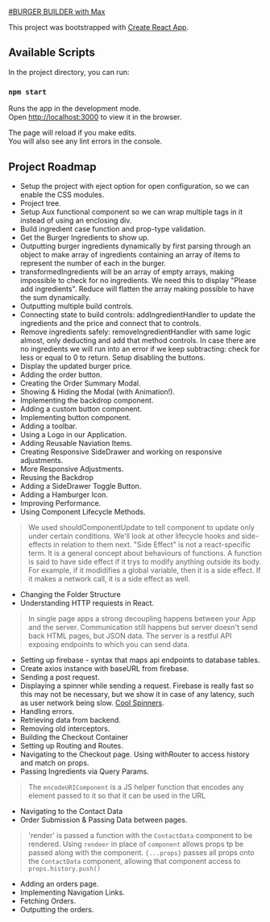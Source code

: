 [#BURGER BUILDER with Max](https://www.udemy.com/react-the-complete-guide-incl-redux)

This project was bootstrapped with [Create React App](https://github.com/facebook/create-react-app).

## Available Scripts

In the project directory, you can run:

### `npm start`

Runs the app in the development mode.<br>
Open [http://localhost:3000](http://localhost:3000) to view it in the browser.

The page will reload if you make edits.<br>
You will also see any lint errors in the console.

## Project Roadmap

* Setup the project with eject option for open configuration, so we can enable the CSS modules.
* Project tree.
* Setup Aux functional component so we can wrap multiple tags in it instead of using an enclosing div.
* Build ingredient case function and prop-type validation.
* Get the Burger Ingredients to show up.
* Outputting burger ingredients dynamically by first parsing through an object to make array of ingredients containing an array of items to represent the number of each in the burger.
* transformedIngredients will be an array of empty arrays, making impossible to check for no ingredients. We need this to display "Please add ingredients". Reduce will flatten the array making possible to have the sum dynamically.
* Outputting multiple build controls.
* Connecting state to build controls: addIngredientHandler to update the ingredients and the price and connect that to controls.
* Remove ingredients safely: removeIngredientHandler with same logic almost, only deducting and add that method controls. In case there are no ingredients we will run into an error if we keep subtracting: check for less or equal to 0 to return. Setup disabling the buttons.
* Display the updated burger price.
* Adding the order button.
* Creating the Order Summary Modal.
* Showing & Hiding the Modal (with Animation!).
* Implementing the backdrop component.
* Adding a custom button component.
* Implementing button component.
* Adding a toolbar.
* Using a Logo in our Application.
* Adding Reusable Naviation Items.
* Creating Responsive SideDrawer and working on responsive adjustments.
* More Responsive Adjustments.
* Reusing the Backdrop
* Adding a SideDrawer Toggle Button.
* Adding a Hamburger Icon.
* Improving Performance.
* Using Component Lifecycle Methods.
> We used shouldComponentUpdate to tell component to update only under certain conditions.
> We'll look at other lifecycle hooks and side-effects in relation to them next.
>"Side Effect" is not a react-specific term. It is a general concept about behaviours of functions. A function is said to have side effect if it trys to modify anything outside its body. For example, if it modidifies a global variable, then it is a side effect. If it makes a network call, it is a side effect as well.
* Changing the Folder Structure
* Understanding HTTP requiests in React.
> In single page apps a strong decoupling happens between your App and the server. Communication still happens but server doesn't send back HTML pages, but JSON data. The server is a restful API exposing endpoints to which you can send data.
* Setting up firebase - syntax that maps api endpoints to database tables. 
* Create axios instance with baseURL from firebase.
* Sending a post request.
* Displaying a spinner while sending a request. Firebase is really fast so this may not be necessary, but we show it in case of any latency, such as user network being slow. [Cool Spinners](https://projects.lukehaas.me/css-loaders/).
* Handling errors.
* Retrieving data from backend.
* Removing old interceptors.
* Building the Checkout Container
* Setting up Routing and Routes.
* Navigating to the Checkout page. Using withRouter to access history and match on props.
* Passing Ingredients via Query Params. 
>The `encodeURIComponent` is a JS helper function that encodes any element passed to it so that it can be used in the URL
* Navigating to the Contact Data
* Order Submission & Passing Data between pages.
> 'render' is passed a function with the `ContactData` component to be rendered.  Using  `rendeer` in place of `component` allows props tp be passed along with the component.  `{...props}` passes all props onto the `ContactData` component, allowing that component access to `props.history.push()`
* Adding an orders page.
* Implementing Navigation Links.
* Fetching Orders.
* Outputting the orders.

